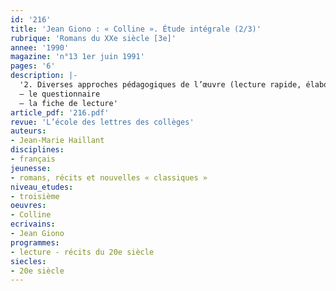 ```yaml
---
id: '216'
title: 'Jean Giono : « Colline ». Étude intégrale (2/3)'
rubrique: 'Romans du XXe siècle [3e]'
annee: '1990'
magazine: 'n°13 1er juin 1991'
pages: '6'
description: |-
  '2. Diverses approches pédagogiques de l’œuvre (lecture rapide, élaboration d’une fiche de lecture, étude approfondie de l’œuvre complète)
  – le questionnaire
  – la fiche de lecture'
article_pdf: '216.pdf'
revue: 'L’école des lettres des collèges'
auteurs:
- Jean-Marie Haillant
disciplines:
- français
jeunesse:
- romans, récits et nouvelles « classiques »
niveau_etudes:
- troisième
oeuvres:
- Colline
ecrivains:
- Jean Giono
programmes:
- lecture - récits du 20e siècle
siecles:
- 20e siècle
---
```

